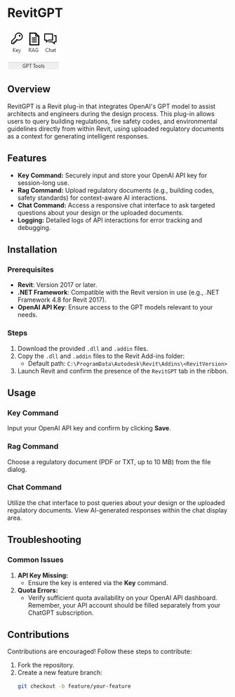 # RevitGPT

![RevitGPTPanel](images/panel.png)

## Overview

RevitGPT is a Revit plug-in that integrates OpenAI's GPT model to assist architects and engineers during the design process. This plug-in allows users to query building regulations, fire safety codes, and environmental guidelines directly from within Revit, using uploaded regulatory documents as a context for generating intelligent responses. 

## Features

* __Key Command:__ Securely input and store your OpenAI API key for session-long use.
* __Rag Command:__ Upload regulatory documents (e.g., building codes, safety standards) for context-aware AI interactions.
* __Chat Command:__ Access a responsive chat interface to ask targeted questions about your design or the uploaded documents.
* __Logging:__ Detailed logs of API interactions for error tracking and debugging.

## Installation
### Prerequisites

- **Revit**: Version 2017 or later.
- **.NET Framework**: Compatible with the Revit version in use (e.g., .NET Framework 4.8 for Revit 2017).
- **OpenAI API Key**: Ensure access to the GPT models relevant to your needs.
  
### Steps

1. Download the provided `.dll` and `.addin` files.
2. Copy the `.dll` and `.addin` files to the Revit Add-ins folder:
   - Default path: `C:\ProgramData\Autodesk\Revit\Addins\<RevitVersion>`
3. Launch Revit and confirm the presence of the `RevitGPT` tab in the ribbon.

## Usage
### Key Command
Input your OpenAI API key and confirm by clicking **Save**.

### Rag Command
Choose a regulatory document (PDF or TXT, up to 10 MB) from the file dialog.


### Chat Command
Utilize the chat interface to post queries about your design or the uploaded regulatory documents. View AI-generated responses within the chat display area.

## Troubleshooting
### Common Issues
1. **API Key Missing:**
   - Ensure the key is entered via the **Key** command.
2. **Quota Errors:**
   - Verify sufficient quota availability on your OpenAI API dashboard. Remember, your API account should be filled separately from your ChatGPT subscription.

## Contributions
Contributions are encouraged! Follow these steps to contribute:
1. Fork the repository.
2. Create a new feature branch:
   ```bash
   git checkout -b feature/your-feature

